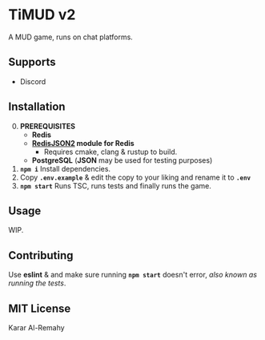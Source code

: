 # TiMUD v2
A MUD game, runs on chat platforms.

## Supports
  * Discord

## Installation
0. **PREREQUISITES**
    - **Redis**
    - **[RedisJSON2](https://github.com/RedisJSON/RedisJSON2) module for Redis**
      - Requires cmake, clang & rustup to build.
    - **PostgreSQL** (**JSON** may be used for testing purposes)
1. **`npm i`** Install dependencies.
2. Copy **`.env.example`** & edit the copy to your liking and rename it to **`.env`**
3. **`npm start`** Runs TSC, runs tests and finally runs the game.

## Usage
WIP.

## Contributing
Use **eslint** & and make sure running **`npm start`** doesn't error, *also known as running the tests*.

## MIT License
Karar Al-Remahy